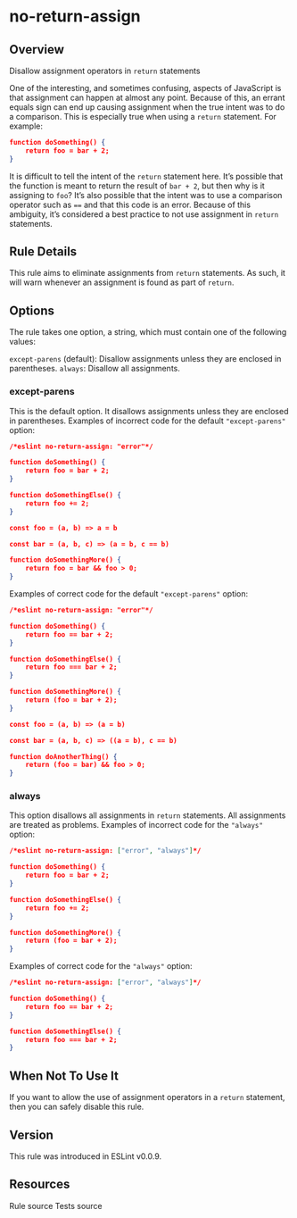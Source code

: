 
# no-return-assign
## Overview
Disallow assignment operators in `return` statements



One of the interesting, and sometimes confusing, aspects of JavaScript is that assignment can happen at almost any point. Because of this, an errant equals sign can end up causing assignment when the true intent was to do a comparison. This is especially true when using a `return` statement. For example:

```json
function doSomething() {
    return foo = bar + 2;
}
```
It is difficult to tell the intent of the `return` statement here. It’s possible that the function is meant to return the result of `bar + 2`, but then why is it assigning to `foo`? It’s also possible that the intent was to use a comparison operator such as `==` and that this code is an error.
Because of this ambiguity, it’s considered a best practice to not use assignment in `return` statements.
## Rule Details
This rule aims to eliminate assignments from `return` statements. As such, it will warn whenever an assignment is found as part of `return`.
## Options
The rule takes one option, a string, which must contain one of the following values:

`except-parens` (default): Disallow assignments unless they are enclosed in parentheses.
`always`: Disallow all assignments.

### except-parens
This is the default option.
It disallows assignments unless they are enclosed in parentheses.
Examples of incorrect code for the default `"except-parens"` option:


```json
/*eslint no-return-assign: "error"*/

function doSomething() {
    return foo = bar + 2;
}

function doSomethingElse() {
    return foo += 2;
}

const foo = (a, b) => a = b

const bar = (a, b, c) => (a = b, c == b)

function doSomethingMore() {
    return foo = bar && foo > 0;
}
```
Examples of correct code for the default `"except-parens"` option:


```json
/*eslint no-return-assign: "error"*/

function doSomething() {
    return foo == bar + 2;
}

function doSomethingElse() {
    return foo === bar + 2;
}

function doSomethingMore() {
    return (foo = bar + 2);
}

const foo = (a, b) => (a = b)

const bar = (a, b, c) => ((a = b), c == b)

function doAnotherThing() {
    return (foo = bar) && foo > 0;
}
```
### always
This option disallows all assignments in `return` statements.
All assignments are treated as problems.
Examples of incorrect code for the `"always"` option:


```json
/*eslint no-return-assign: ["error", "always"]*/

function doSomething() {
    return foo = bar + 2;
}

function doSomethingElse() {
    return foo += 2;
}

function doSomethingMore() {
    return (foo = bar + 2);
}
```
Examples of correct code for the `"always"` option:


```json
/*eslint no-return-assign: ["error", "always"]*/

function doSomething() {
    return foo == bar + 2;
}

function doSomethingElse() {
    return foo === bar + 2;
}
```
## When Not To Use It
If you want to allow the use of assignment operators in a `return` statement, then you can safely disable this rule.
## Version
This rule was introduced in ESLint v0.0.9.
## Resources

Rule source 
Tests source 

